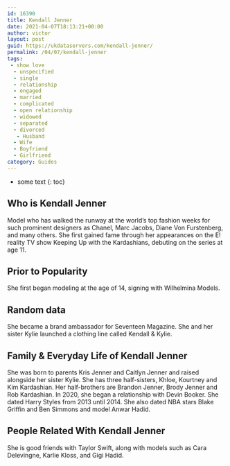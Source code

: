 ```yaml
---
id: 16390
title: Kendall Jenner
date: 2021-04-07T18:13:21+00:00
author: victor
layout: post
guid: https://ukdataservers.com/kendall-jenner/
permalink: /04/07/kendall-jenner
tags:
 - show love
  - unspecified
  - single
  - relationship
  - engaged
  - married
  - complicated
  - open relationship
  - widowed
  - separated
  - divorced
   - Husband
  - Wife
  - Boyfriend
  - Girlfriend
category: Guides
---
```


* some text
{: toc}


## Who is Kendall Jenner



Model who has walked the runway at the world&#8217;s top fashion weeks for such prominent designers as Chanel, Marc Jacobs, Diane Von Furstenberg, and many others. She first gained fame through her appearances on the E! reality TV show Keeping Up with the Kardashians, debuting on the series at age 11.

                
                
                
## Prior to Popularity



She first began modeling at the age of 14, signing with Wilhelmina Models. 

                
                
                
## Random data



She became a brand ambassador for Seventeen Magazine. She and her sister Kylie launched a clothing line called Kendall & Kylie. 

                
                
                
## Family & Everyday Life of Kendall Jenner



She was born to parents Kris Jenner and Caitlyn Jenner and raised alongside her sister Kylie. She has three half-sisters, Khloe, Kourtney and Kim Kardashian. Her half-brothers are Brandon Jenner, Brody Jenner and Rob Kardashian. In 2020, she began a relationship with Devin Booker. She dated Harry Styles from 2013 until 2014. She also dated NBA stars Blake Griffin and Ben Simmons and model Anwar Hadid. 

                
                
                
## People Related With Kendall Jenner



She is good friends with Taylor Swift, along with models such as Cara Delevingne, Karlie Kloss, and Gigi Hadid. 

                
              
            
          
          
          